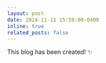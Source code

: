 ```yaml
---
layout: post
date: 2024-11-11 15:59:00-0400
inline: true
related_posts: false
---
```


This blog has been created! :sparkles:

